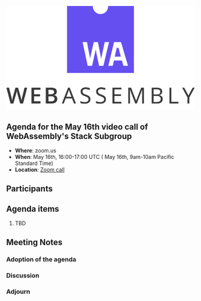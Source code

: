 ![WebAssembly logo](/images/WebAssembly.png)

## Agenda for the May 16th video call of WebAssembly's Stack Subgroup

- **Where**: zoom.us
- **When**:  May 16th, 16:00-17:00 UTC ( May 16th, 9am-10am Pacific Standard Time)
- **Location**: [Zoom call](https://zoom.us/j/91846860726?pwd=NVVNVmpvRVVFQkZTVzZ1dTFEcXgrdz09)


## Participants


## Agenda items

1. TBD

## Meeting Notes

### Adoption of the agenda

### Discussion

### Adjourn
